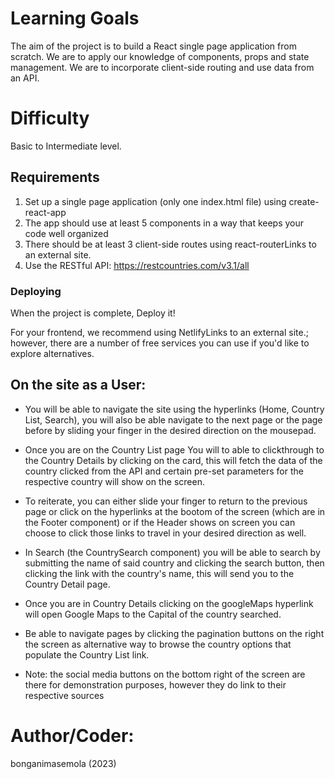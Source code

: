 
# Learning Goals

The aim of the project is to build a React single page application from scratch. We are to apply our knowledge of components, props and state management. We are to incorporate client-side routing and use data from an API.

# Difficulty

Basic to Intermediate level.

## Requirements

1. Set up a single page application (only one index.html file) using create-react-app
2. The app should use at least 5 components in a way that keeps your code well organized
3. There should be at least 3 client-side routes using react-routerLinks to an external site.
4. Use the RESTful API: https://restcountries.com/v3.1/all

### Deploying

When the project is complete, Deploy it! 

For your frontend, we recommend using NetlifyLinks to an external site.; however, there are a number of free services you can use if you'd like to explore alternatives.

## On the site as a User:

*  You will be able to navigate the site using the hyperlinks (Home, Country List, Search), you will also be able navigate to the next page or the page before by sliding your finger in the desired direction on the mousepad.

*  Once you are on the Country List page You will to able to clickthrough to the Country Details by clicking on the card, this will fetch the data of the country clicked from the API and certain pre-set parameters for the respective country will show on the screen.

* To reiterate, you can either slide your finger to return to the previous page or click on the hyperlinks at the bootom of the screen (which are in the Footer component) or if the Header shows on screen you can choose to click those links to travel in your desired direction as well.

* In Search (the CountrySearch component) you will be able to search by submitting the name of said country and clicking the search button, then clicking the link with the country's name, this will send you to the Country Detail page.

* Once you are in Country Details clicking on the googleMaps hyperlink will open Google Maps to the Capital of the country searched.

* Be able to navigate pages by clicking the pagination buttons on the right the screen as alternative way to browse the country options that populate the Country List link.

* Note: the social media buttons on the bottom right of the screen are there for demonstration purposes, however they do link to their respective sources


# Author/Coder:

bonganimasemola (2023)